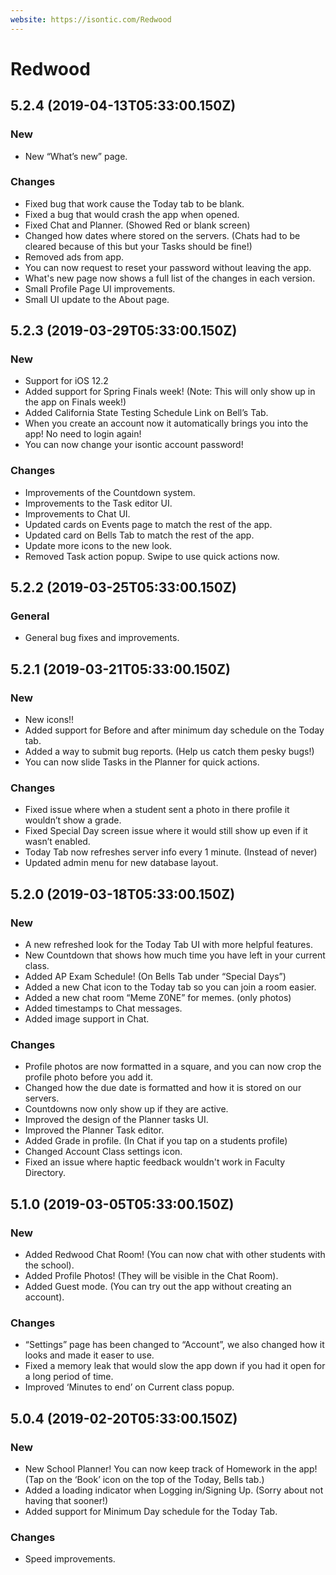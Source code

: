 ```yaml
---
website: https://isontic.com/Redwood
---
```


# Redwood

## 5.2.4 (2019-04-13T05:33:00.150Z)

### New
- New “What’s new” page.

### Changes
- Fixed bug that work cause the Today tab to be blank.
- Fixed a bug that would crash the app when opened.
- Fixed Chat and Planner. (Showed Red or blank screen)
- Changed how dates where stored on the servers. (Chats had to be cleared because of this but your Tasks should be fine!)
- Removed ads from app.
- You can now request to reset your password without leaving the app.
- What's new page now shows a full list of the changes in each version.
- Small Profile Page UI improvements.
- Small UI update to the About page.

## 5.2.3 (2019-03-29T05:33:00.150Z)

### New
- Support for iOS 12.2
- Added support for Spring Finals week! (Note: This will only show up in the app on Finals week!)
- Added California State Testing Schedule Link on Bell’s Tab.
- When you create an account now it automatically brings you into the app! No need to login again!
- You can now change your isontic account password!

### Changes
- Improvements of the Countdown system.
- Improvements to the Task editor UI.
- Improvements to Chat UI.
- Updated cards on Events page to match the rest of the app.
- Updated card on Bells Tab to match the rest of the app.
- Update more icons to the new look.
- Removed Task action popup. Swipe to use quick actions now.

## 5.2.2 (2019-03-25T05:33:00.150Z)

### General

- General bug fixes and improvements.

## 5.2.1 (2019-03-21T05:33:00.150Z)

### New

- New icons!!
- Added support for Before and after minimum day schedule on the Today tab.
- Added a way to submit bug reports. (Help us catch them pesky bugs!)
- You can now slide Tasks in the Planner for quick actions.

### Changes

- Fixed issue where when a student sent a photo in there profile it wouldn’t show a grade.
- Fixed Special Day screen issue where it would still show up even if it wasn’t enabled.
- Today Tab now refreshes server info every 1 minute. (Instead of never)
- Updated admin menu for new database layout.

## 5.2.0 (2019-03-18T05:33:00.150Z)

### New
- A new refreshed look for the Today Tab UI with more helpful features.
- New Countdown that shows how much time you have left in your current class.
- Added AP Exam Schedule! (On Bells Tab under “Special Days”)
- Added a new Chat icon to the Today tab so you can join a room easier.
- Added a new chat room “Meme Z0NE” for memes. (only photos)
- Added timestamps to Chat messages.
- Added image support in Chat.
### Changes
- Profile photos are now formatted in a square, and you can now crop the profile photo before you add it.
- Changed how the due date is formatted and how it is stored on our servers.
- Countdowns now only show up if they are active.
- Improved the design of the Planner tasks UI.
- Improved the Planner Task editor.
- Added Grade in profile. (In Chat if you tap on a students profile)
- Changed Account Class settings icon.
- Fixed an issue where haptic feedback wouldn't work in Faculty Directory.

## 5.1.0 (2019-03-05T05:33:00.150Z)

### New
- Added Redwood Chat Room! (You can now chat with other students with the school).
- Added Profile Photos! (They will be visible in the Chat Room).
- Added Guest mode. (You can try out the app without creating an account).

### Changes
- “Settings” page has been changed to “Account”, we also changed how it looks and made it easer to use.
- Fixed a memory leak that would slow the app down if you had it open for a long period of time.
- Improved ‘Minutes to end’ on Current class popup.

## 5.0.4 (2019-02-20T05:33:00.150Z)

### New
- New School Planner! You can now keep track of Homework in the app! (Tap on the ‘Book’ icon on the top of the Today, Bells tab.)
- Added a loading indicator when Logging in/Signing Up. (Sorry about not having that sooner!)
- Added support for Minimum Day schedule for the Today Tab.

### Changes
- Speed improvements.
